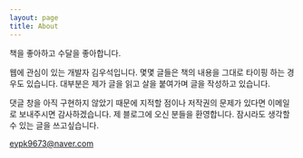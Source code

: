 ```yaml
---
layout: page
title: About
---
```


<p class="message">
  책을 좋아하고 수달을 좋아합니다.
</p>

웹에 관심이 있는 개발자 김우석입니다. 몇몇 글들은 책의 내용을 그대로 타이핑 하는 경우도 있습니다.
대부분은 제가 글을 읽고 살을 붙여가며 글을 작성하고 있습니다.

댓글 창을 아직 구현하지 않았기 때문에 지적할 점이나 저작권의 문제가 있다면 이메일로 보내주시면 감사하겠습니다.
제 블로그에 오신 분들을 환영합니다. 잠시라도 생각할 수 있는 글을 쓰고싶습니다.

eypk9673@naver.com